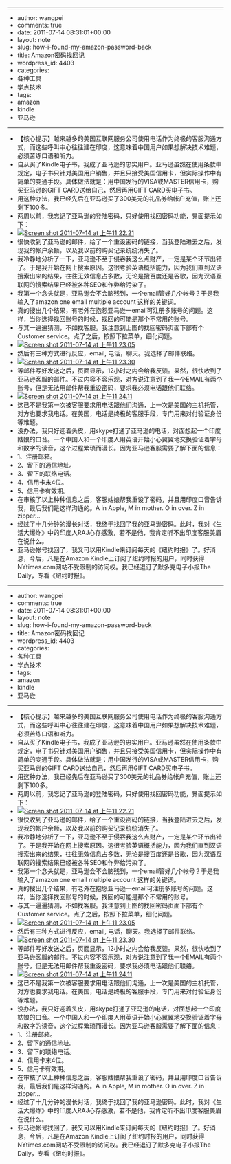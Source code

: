- --
- author: wangpei
- comments: true
- date: 2011-07-14 08:31:01+00:00
- layout: note
- slug: how-i-found-my-amazon-password-back
- title: Amazon密码找回记
- wordpress_id: 4403
- categories:
- 各种工具
- 学点技术
- tags:
- amazon
- kindle
- 亚马逊
- --
- 【核心提示】越来越多的美国互联网服务公司使用电话作为终极的客服沟通方式，而这些呼叫中心往往建在印度，这意味着中国用户如果想解决技术难题，必须苦练口语和听力。
- 自从买了Kindle电子书，我成了亚马逊的忠实用户。亚马逊虽然在使用条款中规定，电子书只针对美国用户销售，并且只接受美国信用卡，但实际操作中有简单的变通手段。具体做法就是：用中国发行的VISA或MASTER信用卡，购买亚马逊的GIFT CARD送给自己，然后再用GIFT CARD买电子书。
- 用这种办法，我已经先后在亚马逊买了300美元的礼品券给帐户充值，账上还剩下100多。
- 两周以前，我忘记了亚马逊的登陆密码，只好使用找回密码功能，界面提示如下：
- [![Screen shot 2011-07-14 at 上午11.22.21](http://farm7.static.flickr.com/6129/5936438102_699d760e4c.jpg)](http://www.flickr.com/photos/42121485@N00/5936438102)
- 很快收到了亚马逊的邮件，给了一个重设密码的链接，当我登陆进去之后，发现我的帐户余额，以及我以前的购买记录统统消失了。
- 我冷静地分析了一下，亚马逊不至于侵吞我这么点财产，一定是某个环节出错了。于是我开始在网上搜索原因。这很考验英语概括能力，因为我们直到汉语搜索出来的结果，往往无效信息占多数，无论是搜百度还是谷歌，因为汉语互联网的搜索结果已经被各种SEO和作弊给污染了。
- 我第一个念头就是，亚马逊会不会脑残到，一个email管好几个帐号？于是我输入了amazon one email multiple account 这样的关键词。
- 真的搜出几个结果，有老外在抱怨亚马逊一email可注册多账号的问题。这样，当你选择找回账号的时候，找回的可能是那个不常用的账号。
- 与其一遍遍猜测，不如找客服。我注意到上图的找回密码页面下部有个Customer service。点了之后，按照下拉菜单，细化问题。
- [![Screen shot 2011-07-14 at 上午11.23.05](http://farm7.static.flickr.com/6014/5936438100_8f0f2781ff.jpg)](http://www.flickr.com/photos/42121485@N00/5936438100)
- 然后有三种方式进行反应，email, 电话，聊天。我选择了邮件联络。
- [![Screen shot 2011-07-14 at 上午11.23.30](http://farm7.static.flickr.com/6144/5936438098_92d8e91176.jpg)](http://www.flickr.com/photos/42121485@N00/5936438098)
- 等邮件写好发送之后，页面显示，12小时之内会给我反馈。果然，很快收到了亚马逊客服的邮件。不过内容不容乐观，对方说注意到了我一个EMAIL有两个账号，但是无法用邮件帮我重设密码，要求我必须电话跟他们联络。
- [![Screen shot 2011-07-14 at 上午11.24.11](http://farm7.static.flickr.com/6009/5936438092_bcb344dc76.jpg)](http://www.flickr.com/photos/42121485@N00/5936438092)
- 这已不是我第一次被客服要求用电话跟他们沟通，上一次是美国的主机托管，对方也要求我电话。在美国，电话是终极的客服手段，专门用来对付验证身份等难题。
- 没办法，我只好迎着头皮，用skype打通了亚马逊的电话，对面想起一个印度姑娘的口音。一个中国人和一个印度人用英语开始小心翼翼地交换验证着字母和数字的读音，这个过程繁琐而漫长。因为亚马逊客服需要了解下面的信息：
- 1、注册邮箱。
- 2、留下的通信地址。
- 3、留下的联络电话。
- 4、信用卡末4位。
- 5、信用卡有效期。
- 在审核了以上种种信息之后，客服姑娘帮我重设了密码，并且用印度口音告诉我，最后我们是这样沟通的。A in Apple, M in mother. O in over. Z in zipper...
- 经过了十几分钟的漫长对话，我终于找回了我的亚马逊密码。此时，我对《生活大爆炸》中的印度人RAJ心存感激，若不是他，我肯定听不出印度客服美眉在说什么。
- 亚马逊帐号找回了，我又可以用Kindle来订阅每天的《纽约时报》了。好消息，今后，凡是在Amazon Kindle上订阅了纽约时报的用户，同时获得NYtimes.com网站不受限制的访问权。我已经退订了默多克电子小报The Daily，专看《纽约时报》。
- --
- author: wangpei
- comments: true
- date: 2011-07-14 08:31:01+00:00
- layout: note
- slug: how-i-found-my-amazon-password-back
- title: Amazon密码找回记
- wordpress_id: 4403
- categories:
- 各种工具
- 学点技术
- tags:
- amazon
- kindle
- 亚马逊
- --
- 【核心提示】越来越多的美国互联网服务公司使用电话作为终极的客服沟通方式，而这些呼叫中心往往建在印度，这意味着中国用户如果想解决技术难题，必须苦练口语和听力。
- 自从买了Kindle电子书，我成了亚马逊的忠实用户。亚马逊虽然在使用条款中规定，电子书只针对美国用户销售，并且只接受美国信用卡，但实际操作中有简单的变通手段。具体做法就是：用中国发行的VISA或MASTER信用卡，购买亚马逊的GIFT CARD送给自己，然后再用GIFT CARD买电子书。
- 用这种办法，我已经先后在亚马逊买了300美元的礼品券给帐户充值，账上还剩下100多。
- 两周以前，我忘记了亚马逊的登陆密码，只好使用找回密码功能，界面提示如下：
- [![Screen shot 2011-07-14 at 上午11.22.21](http://farm7.static.flickr.com/6129/5936438102_699d760e4c.jpg)](http://www.flickr.com/photos/42121485@N00/5936438102)
- 很快收到了亚马逊的邮件，给了一个重设密码的链接，当我登陆进去之后，发现我的帐户余额，以及我以前的购买记录统统消失了。
- 我冷静地分析了一下，亚马逊不至于侵吞我这么点财产，一定是某个环节出错了。于是我开始在网上搜索原因。这很考验英语概括能力，因为我们直到汉语搜索出来的结果，往往无效信息占多数，无论是搜百度还是谷歌，因为汉语互联网的搜索结果已经被各种SEO和作弊给污染了。
- 我第一个念头就是，亚马逊会不会脑残到，一个email管好几个帐号？于是我输入了amazon one email multiple account 这样的关键词。
- 真的搜出几个结果，有老外在抱怨亚马逊一email可注册多账号的问题。这样，当你选择找回账号的时候，找回的可能是那个不常用的账号。
- 与其一遍遍猜测，不如找客服。我注意到上图的找回密码页面下部有个Customer service。点了之后，按照下拉菜单，细化问题。
- [![Screen shot 2011-07-14 at 上午11.23.05](http://farm7.static.flickr.com/6014/5936438100_8f0f2781ff.jpg)](http://www.flickr.com/photos/42121485@N00/5936438100)
- 然后有三种方式进行反应，email, 电话，聊天。我选择了邮件联络。
- [![Screen shot 2011-07-14 at 上午11.23.30](http://farm7.static.flickr.com/6144/5936438098_92d8e91176.jpg)](http://www.flickr.com/photos/42121485@N00/5936438098)
- 等邮件写好发送之后，页面显示，12小时之内会给我反馈。果然，很快收到了亚马逊客服的邮件。不过内容不容乐观，对方说注意到了我一个EMAIL有两个账号，但是无法用邮件帮我重设密码，要求我必须电话跟他们联络。
- [![Screen shot 2011-07-14 at 上午11.24.11](http://farm7.static.flickr.com/6009/5936438092_bcb344dc76.jpg)](http://www.flickr.com/photos/42121485@N00/5936438092)
- 这已不是我第一次被客服要求用电话跟他们沟通，上一次是美国的主机托管，对方也要求我电话。在美国，电话是终极的客服手段，专门用来对付验证身份等难题。
- 没办法，我只好迎着头皮，用skype打通了亚马逊的电话，对面想起一个印度姑娘的口音。一个中国人和一个印度人用英语开始小心翼翼地交换验证着字母和数字的读音，这个过程繁琐而漫长。因为亚马逊客服需要了解下面的信息：
- 1、注册邮箱。
- 2、留下的通信地址。
- 3、留下的联络电话。
- 4、信用卡末4位。
- 5、信用卡有效期。
- 在审核了以上种种信息之后，客服姑娘帮我重设了密码，并且用印度口音告诉我，最后我们是这样沟通的。A in Apple, M in mother. O in over. Z in zipper...
- 经过了十几分钟的漫长对话，我终于找回了我的亚马逊密码。此时，我对《生活大爆炸》中的印度人RAJ心存感激，若不是他，我肯定听不出印度客服美眉在说什么。
- 亚马逊帐号找回了，我又可以用Kindle来订阅每天的《纽约时报》了。好消息，今后，凡是在Amazon Kindle上订阅了纽约时报的用户，同时获得NYtimes.com网站不受限制的访问权。我已经退订了默多克电子小报The Daily，专看《纽约时报》。
